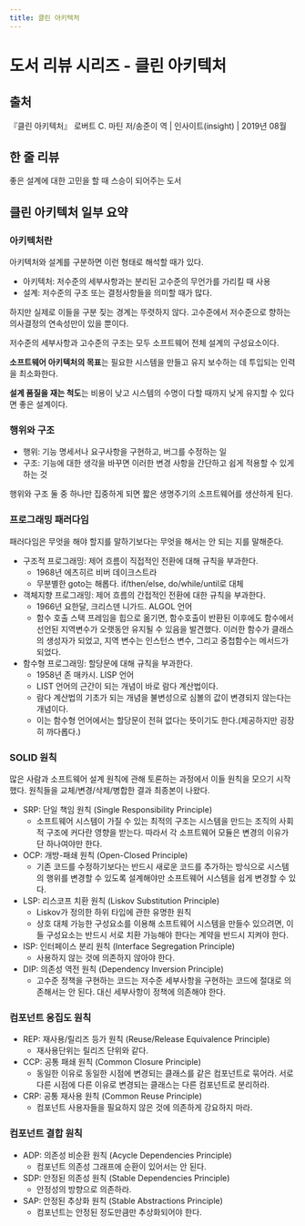 ```yaml
---
title: 클린 아키텍처
---
```

# 도서 리뷰 시리즈 - 클린 아키텍처
## 출처
『클린 아키텍처』 로버트 C. 마틴 저/송준이 역 | 인사이트(insight) | 2019년 08월

## 한 줄 리뷰
좋은 설계에 대한 고민을 할 때 스승이 되어주는 도서

## 클린 아키텍처 일부 요약
### 아키텍처란
아키텍처와 설계를 구분하면 이런 형태로 해석할 때가 있다.
- 아키텍처: 저수준의 세부사항과는 분리된 고수준의 무언가를 가리킬 때 사용
- 설계: 저수준의 구조 또는 결정사항들을 의미할 때가 많다.

하지만 실제로 이들을 구분 짖는 경계는 뚜렷하지 않다. 고수준에서 저수준으로 향하는 의사결정의 연속성만이 있을 뿐이다.

저수준의 세부사항과 고수준의 구조는 모두 소프트웨어 전체 설계의 구성요소이다.

**소프트웨어 아키텍처의 목표**는 필요한 시스템을 만들고 유지 보수하는 데 투입되는 인력을 최소화한다.

**설계 품질을 재는 척도**는 비용이 낮고 시스템의 수명이 다할 때까지 낮게 유지할 수 있다면 좋은 설계이다.

### 행위와 구조
- 행위: 기능 명세서나 요구사항을 구현하고, 버그를 수정하는 일
- 구조: 기능에 대한 생각을 바꾸면 이러한 변경 사항을 간단하고 쉽게 적용할 수 있게 하는 것

행위와 구조 둘 중 하나만 집중하게 되면 짧은 생명주기의 소프트웨어를 생산하게 된다.

### 프로그래밍 패러다임
패러다임은 무엇을 해야 할지를 말하기보다는 무엇을 해서는 안 되는 지를 말해준다.

- 구조적 프로그래밍: 제어 흐름이 직접적인 전환에 대해 규칙을 부과한다.
  - 1968년 에츠히르 비버 데이크스트라
  - 무분별한 goto는 해롭다. if/then/else, do/while/until로 대체
- 객체지향 프로그래밍: 제어 흐름의 간접적인 전환에 대한 규칙을 부과한다.
  - 1966년 요한달, 크리스덴 니가드. ALGOL 언어
  - 함수 호출 스택 프레임을 힙으로 옮기면, 함수호출이 반환된 이후에도 함수에서 선언된 지역변수가 오랫동안 유지될 수 있음을 발견했다.
    이러한 함수가 클래스의 생성자가 되었고, 지역 변수는 인스턴스 변수, 그리고 중첩함수는 메서드가 되었다.
- 함수형 프로그래밍: 할당문에 대해 규칙을 부과한다.
  - 1958년 존 매카시. LISP 언어
  - LIST 언어의 근간이 되는 개념이 바로 람다 계산법이다.
  - 람다 계산법의 기초가 되는 개념을 불변성으로 심볼의 값이 변경되지 않는다는 개념이다.
  - 이는 함수형 언어에서는 할당문이 전혀 없다는 뜻이기도 한다.(제공하지만 굉장히 까다롭다.)

### SOLID 원칙
많은 사람과 소프트웨어 설계 원칙에 관해 토론하는 과정에서 이들 원칙을 모으기 시작했다. 원칙들을 교체/변경/삭제/병합한 결과 최종본이 나왔다.

- SRP: 단일 책임 원칙 (Single Responsibility Principle)
  - 소프트웨어 시스템이 가질 수 있는 최적의 구조는 시스템을 만드는 조직의 사회적 구조에 커다란 영향을 받는다. 따라서 각 소프트웨어 모듈은 변경의 이유가 단 하나여야만 한다.
- OCP: 개방-패쇄 원칙 (Open-Closed Principle)
  - 기존 코드를 수정하기보다는 반드시 새로운 코드를 추가하는 방식으로 시스템의 행위를 변경할 수 있도록 설계해야만 소프트웨어 시스템을 쉽게 변경할 수 있다.
- LSP: 리스코프 치환 원칙 (Liskov Substitution Principle)
  - Liskov가 정의한 하위 타입에 관한 유명한 원칙
  - 상호 대체 가능한 구성요소를 이용해 소프트웨어 시스템을 만들수 있으려면, 이들 구성요소는 반드시 서로 치환 가능해야 한다는 계약을 반드시 지켜야 한다.
- ISP: 인터페이스 분리 원칙 (Interface Segregation Principle)
  - 사용하지 않는 것에 의존하지 않아야 한다.
- DIP: 의존성 역전 원칙 (Dependency Inversion Principle)
  - 고수준 정책을 구현하는 코드는 저수준 세부사항을 구현하는 코드에 절대로 의존해서는 안 된다. 대신 세부사항이 정책에 의존해야 한다.

### 컴포넌트 응집도 원칙
- REP: 재사용/릴리즈 등가 원칙 (Reuse/Release Equivalence Principle)
  - 재사용단위는 릴리즈 단위와 같다.
- CCP: 공통 패쇄 원칙 (Common Closure Principle)
  - 동일한 이유로 동일한 시점에 변경되는 클래스를 같은 컴포넌트로 묶어라. 서로 다른 시점에 다른 이유로 변경되는 클래스는 다른 컴포넌트로 분리하라.
- CRP: 공통 재사용 원칙 (Common Reuse Principle)
  - 컴포넌트 사용자들을 필요하지 않은 것에 의존하게 강요하지 마라.

### 컴포넌트 결합 원칙
- ADP: 의존성 비순환 원칙 (Acycle Dependencies Principle)
  - 컴포넌트 의존성 그래프에 순환이 있어서는 안 된다.
- SDP: 안정된 의존성 원칙 (Stable Dependencies Principle)
  - 안정성의 방향으로 의존하라.
- SAP: 안정된 추상화 원칙 (Stable Abstractions Principle)
  - 컴포넌트는 안정된 정도만큼만 추상화되어야 한다.